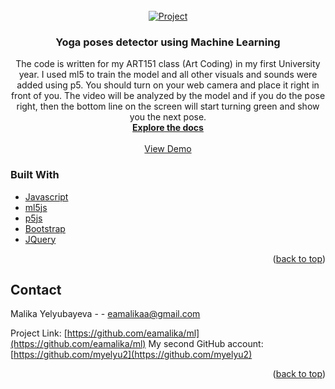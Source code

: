 <div id="top"></div>


<!-- PROJECT LOGO -->
<br />
<div align="center">
  <a href="https://github.com/eamalika/ml">
    <img src="https://user-images.githubusercontent.com/49315235/160208675-1038e540-abaa-43eb-959c-0a389eff3e65.png" alt="Project">
  </a>

<h3 align="center">Yoga poses detector using Machine Learning</h3>

  <p align="center">
    The code is written for my ART151 class (Art Coding) in my first University year. I used ml5 to train the model and all other visuals and sounds were added using p5.
    You should turn on your web camera and place it right in front of you. The video will be analyzed by the model and if you do the pose right, then the bottom line on the screen will start turning green and show you the next pose.
    <br />
    <a href="https://github.com/eamalika/ml"><strong>Explore the docs</strong></a>
    <br />
    <br />
    <a href="https://eamalika.github.io/ml/">View Demo</a>
    
  </p>
</div>



### Built With

* [Javascript](https://www.javascript.com)
* [ml5js](https://ml5js.org)
* [p5js](https://p5js.org)
* [Bootstrap](https://getbootstrap.com)
* [JQuery](https://jquery.com)

<p align="right">(<a href="#top">back to top</a>)</p>



<!-- CONTACT -->
## Contact

Malika Yelyubayeva - - eamalikaa@gmail.com

Project Link: [https://github.com/eamalika/ml](https://github.com/eamalika/ml)
My second GitHub account: [https://github.com/myelyu2](https://github.com/myelyu2)

<p align="right">(<a href="#top">back to top</a>)</p>

